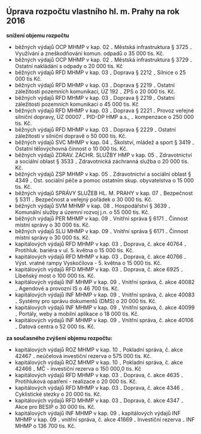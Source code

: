 ## Úprava rozpočtu vlastního hl. m. Prahy na rok 2016

**snížení objemu rozpočtu**

* běžných výdajů OCP MHMP v kap. 02 ₋ Městská infrastruktura § 3725 ₋ Využívání a zneškodňování komun. odpadů o 35 000 tis. Kč. 
* běžných výdajů OCP MHMP v kap. 02 ₋ Městská infrastruktura § 3729 ₋ Ostatní nakládání s odpady o 20 000 tis. Kč
* běžných výdajů RFD MHMP v kap. 03 ₋ Doprava § 2212 ₋ Silnice o 25 000 tis Kč.
* běžných výdajů RFD MHMP v kap. 03 ₋ Doprava § 2219 ₋ Ostatní záležitosti pozemních komunikací, ÚZ 192 ₋ ZPS o 20 000 tis. Kč.
* běžných výdajů RFD MHMP v kap. 03 ₋ Doprava § 2219 ₋ Ostatní záležitosti pozemních komunikací o 45 000 tis. Kč
* běžných výdajů RFD MHMP v kap. 03 ₋ Doprava § 2221 ₋ Provoz veřejné silniční dopravy, ÚZ 00007 ₋ PID-DP HMP a.s.,  ₋ kompenzace o 250 000 tis. Kč.
* běžných výdajů RFD MHMP v kap. 03 ₋ Doprava § 2229 ₋ Ostatní záležitosti v silniční dopravě o 50 000 tis. Kč.
* běžných výdajů SVC MHMP v kap. 04 ₋ Školství, mládež a sport § 3419 ₋ Ostatní tělovýchovná činnost o 10 000 tis. Kč.
* běžných výdajů ZDRAV. ZÁCHR. SLUŽBY HMP v kap. 05 ₋ Zdravotnictví a sociální oblast § 3533 ₋ Zdravotnická záchranná služba o 20 000 tis. Kč.
* běžných výdajů ZSP MHMP v kap. 05 ₋ Zdravotnictví a sociální oblast § 4349 ₋ Ost. sociální péče a pomoc ostatním skup. obyvatelstva o 15 000 tis. Kč. 
* běžných výdajů SPRÁVY SLUŽEB HL. M. PRAHY v kap. 07 ₋ Bezpečnost § 5311 ₋ Bezpečnost a veřejný pořádek o 30 000 tis. Kč. 
* běžných výdajů SVM MHMP v kap. 08 ₋ Hospodářství § 3639 ₋ Komunální služby a územní rozvoj j.n. o 55 000 tis. Kč.
* běžných výdajů PER MHMP v kap. 09 ₋ Vnitřní správa § 6171 ₋ Činnost místní správy o 30 000 tis. Kč. 
* běžných výdajů SLU MHMP v kap. 09 ₋ Vnitřní správa § 6171 ₋ Činnost místní správy o 30 000 tis. Kč. 
* kapitálových výdajů RFD MHMP v kap. 03 ₋ Doprava, č. akce 40764 ₋ Protihluk. bariéra v ul. 5. května o 15 000 tis. Kč.
* kapitálových výdajů RFD MHMP v kap. 03 ₋ Doprava, č. akce 40766 ₋ Výst. vratné rampy Vyskočilova - 5. května o 15 000 tis. Kč. 
* kapitálových výdajů RFD MHMP v kap. 03 ₋ Doprava, č. akce 6925 ₋ Libeňský most o 100 000 tis. Kč. 
* kapitálových výdajů INF MHMP v kap. 09 ₋ Vnitřní správa, č. akce 40082 ₋ Agendové a provozní IS o 46 700 tis. Kč.
* kapitálových výdajů INF MHMP v kap. 09 ₋ Vnitřní správa, č. akce 40083 ₋ Systémy pro správu dokumentů (DMS) o 20 000 tis. Kč.
* kapitálových výdajů INF MHMP v kap. 09 ₋ Vnitřní správa, č. akce 40099 ₋ Portály, weby a mobilní aplikace o 18 000 tis. Kč.
* kapitálových výdajů INF MHMP v kap. 09 ₋ Vnitřní správa, č. akce 40106 ₋ Datová centra o 52 000 tis. Kč. 

**za současného zvýšení objemu rozpočtu:**

* kapitálových výdajů ROZ MHMP v kap. 10 ₋ Pokladní správa, č. akce 42467 ₋ neúčelová investiční rezerva o 575 000 tis. Kč.
* kapitálových výdajů ROZ MHMP v kap. 10 ₋ Pokladní správa, č. akce 42466 ₋ MČ - investiční rezerva o 150 000,0 tis. Kč
* kapitálových výdajů RFD MHMP v kap. 03 ₋ Doprava, č. akce 4635 ₋ Protihluková opatření - realizace o 20 000 tis. Kč.
* kapitálových výdajů RFD MHMP v kap. 03 ₋ Doprava, č. akce 4346 ₋ Cyklistické stezky o 20 000 tis. Kč.
* kapitálových výdajů RFD MHMP v kap. 03 ₋ Doprava, č. akce 4347 ₋ Akce pro BESIP o 30 000 tis. Kč. 
* kapitálových výdajů INF MHMP v kap. 09 ₋ kapitálových výdajů INF MHMP v kap. 09 ₋ vnitřní správa, č. akce 41669 ₋ Investiční rezerva ₋ INF MHMP o 136 700 tis. Kč. 
